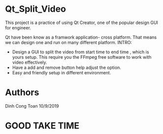 # Qt_Split_Video
This project is a practice of using Qt Creator, one of the popular design GUI for engineer. 


Qt have been know as a framwork application- cross platform. That means we can design one and run on many different platform. 
        INTRO: 
- Design a GUI to split the video from start time to end time , which is yours setup. This require you the FFmpeg free software to work with video effectively. 
- Have a add and remove button help adjust the option. 
- Easy and friendly setup in different environment. 

# Authors
 Dinh Cong Toan
  10/9/2019

# GOOD TAKE TIME